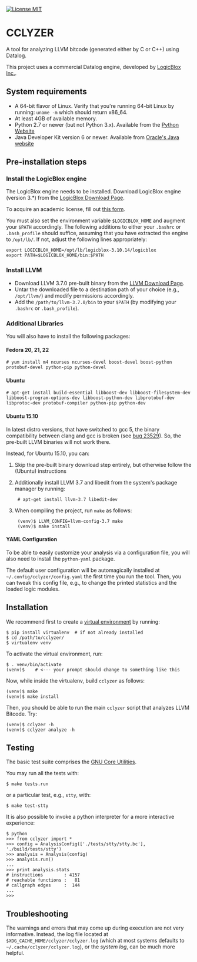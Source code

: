 [![License MIT][badge-license]](LICENSE.txt)

CCLYZER
=======

A tool for analyzing LLVM bitcode (generated either by C or C++) using
Datalog.

This project uses a commercial Datalog engine, developed by
[LogicBlox Inc.](http://www.logicblox.com/).

System requirements
-------------------

* A 64-bit flavor of Linux. Verify that you're running 64-bit Linux by running: `uname -m` which should return x86_64.
* At least 4GB of available memory.
* Python 2.7 or newer (but not Python 3.x). Available from the [Python Website](http://www.python.org/) 
* Java Developer Kit version 6 or newer. Available from [Oracle's Java website](http://www.oracle.com/java)

Pre-installation steps
----------------------

### Install the LogicBlox engine

The LogicBlox engine needs to be installed. Download LogicBlox engine
(version 3.*) from the [LogicBlox Download Page](https://download.logicblox.com/).

To acquire an academic license, fill out
[this form](http://www.logicblox.com/learn/academic-license-request-form/).

You must also set the environment variable `$LOGICBLOX_HOME` and
augment your `$PATH` accordingly. The following additions to either
your `.bashrc` or `.bash_profile` should suffice, assuming that you
have extracted the engine to `/opt/lb/`. If not, adjust the following
lines appropriately:

    export LOGICBLOX_HOME=/opt/lb/logicblox-3.10.14/logicblox
    export PATH=$LOGICBLOX_HOME/bin:$PATH


### Install LLVM

* Download LLVM 3.7.0 pre-built binary from the
  [LLVM Download Page](http://www.llvm.org/releases/download.html#3.7.0).
* Untar the downloaded file to a destination path of your choice
  (e.g., `/opt/llvm/`) and modify permissions accordingly. 
* Add the `/path/to/llvm-3.7.0/bin` to your `$PATH` (by modifying your
  `.bashrc` or `.bash_profile`). 

### Additional Libraries

You will also have to install the following packages:

#### Fedora 20, 21, 22

    # yum install m4 ncurses ncurses-devel boost-devel boost-python protobuf-devel python-pip python-devel

#### Ubuntu

    # apt-get install build-essential libboost-dev libboost-filesystem-dev libboost-program-options-dev libboost-python-dev libprotobuf-dev libprotoc-dev protobuf-compiler python-pip python-dev

#### Ubuntu 15.10

In latest distro versions, that have switched to gcc 5, the binary
compatibility between clang and gcc is broken (see
[bug 23529](https://llvm.org/bugs/show_bug.cgi?id=23529)). So, the
pre-built LLVM binaries will not work there.

Instead, for Ubuntu 15.10, you can:

1. Skip the pre-built binary download step entirely, but otherwise
   follow the (Ubuntu) instructions

2. Additionally install LLVM 3.7 and libedit from the system's package manager by
   running:

        # apt-get install llvm-3.7 libedit-dev

3. When compiling the project, run `make` as follows:

        (venv)$ LLVM_CONFIG=llvm-config-3.7 make
        (venv)$ make install


#### YAML Configuration

To be able to easily customize your analysis via a configuration file,
you will also need to install the `python-yaml` package.

The default user configuration will be automagically installed at
`~/.config/cclyzer/config.yaml` the first time you run the tool. Then,
you can tweak this config file, e.g., to change the printed statistics
and the loaded logic modules.


Installation
------------

We recommend first to create a
[virtual environment](http://docs.python-guide.org/en/latest/dev/virtualenvs/)
by running:

    $ pip install virtualenv  # if not already installed
    $ cd /path/to/cclyzer/
    $ virtualenv venv


To activate the virtual environment, run:

    $ . venv/bin/activate
    (venv)$    # <--- your prompt should change to something like this


Now, while inside the virtualenv, build `cclyzer` as follows:

    (venv)$ make
    (venv)$ make install


Then, you should be able to run the main `cclyzer` script that analyzes
LLVM Bitcode. Try:

    (venv)$ cclyzer -h
    (venv)$ cclyzer analyze -h


Testing
-------

The basic test suite comprises the [GNU Core Utilities](https://www.gnu.org/software/coreutils/).

You may run all the tests with:

    $ make tests.run

or a particular test, e.g., `stty`, with:

    $ make test-stty

It is also possible to invoke a python interpreter for a more
interactive experience:

    $ python
    >>> from cclyzer import *
    >>> config = AnalysisConfig(['./tests/stty/stty.bc'], './build/tests/stty')
    >>> analysis = Analysis(config)
    >>> analysis.run()
    ...
    >>> print analysis.stats
    # instructions        : 4157
    # reachable functions :   81
    # callgraph edges     :  144
    ...
    >>>


Troubleshooting
---------------

The warnings and errors that may come up during execution are not very
informative. Instead, the log file located at
`$XDG_CACHE_HOME/cclyzer/cclyzer.log` (which at most systems defaults to
`~/.cache/cclyzer/cclyzer.log`), or the *system log*, can be much more
helpful.


[badge-license]: https://img.shields.io/badge/license-MIT-green.svg
